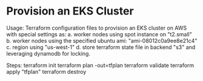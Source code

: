 # Provision an EKS Cluster
Usage:
    Terraform configuration files to provision an EKS cluster on AWS with special settings as:
    a. worker nodes using spot instance on "t2.small" 
    b. worker nodes using the specified ubuntu ami: "ami-08012c0a9ee8e21c4"
    c. region using "us-west-1" 
    d. store terraform state file in backend "s3" and leveraging dynamodb for locking.
    
Steps:
    terraform init
    terraform plan -out=tfplan
    terraform validate
    terraform apply "tfplan"
    terraform destroy



 